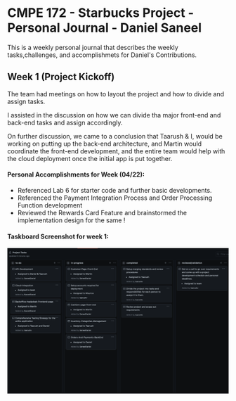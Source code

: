 # CMPE 172 - Starbucks Project - Personal Journal - Daniel Saneel

This is a weekly personal journal that describes the weekly tasks,challenges, and accomplishmets for Daniel's Contributions.

## Week 1 (Project Kickoff)

The team had meetings on how to layout the project and how to divide and assign tasks.

I assisted in the discussion on how we can divide tha major front-end and back-end tasks and assign accordingly.

On further discussion, we came to a conclusion that Taarush & I, would be working on putting up the back-end architecture, and Martin would coordinate the front-end development, and the entire team would help with the cloud deployment once the initial app is put together.

#### Personal Accomplishments for Week (04/22):

- Referenced Lab 6 for starter code and further basic developments.
- Referenced the Payment Integration Process and Order Processing Function development
- Reviewed the Rewards Card Feature and brainstormed the implementation design for the same !

#### Taskboard Screenshot for week 1:

![week1-taskboard](../Images/week1-taskboard.png)
